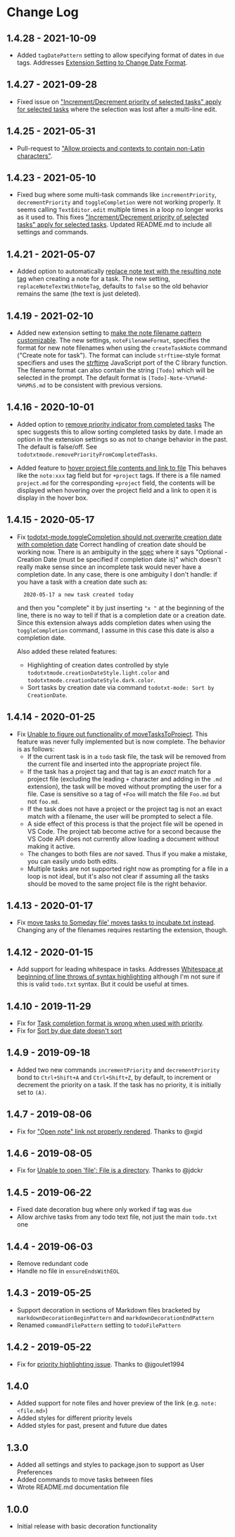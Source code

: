 # Change Log

## 1.4.28 - 2021-10-09

- Added `tagDatePattern` setting to allow specifying format of dates in `due` tags. Addresses [Extension Setting to Change Date Format](https://github.com/davraamides/todotxt-mode/issues/33).

## 1.4.27 - 2021-09-28

- Fixed issue on ["Increment/Decrement priority of selected tasks" apply for selected tasks](https://github.com/davraamides/todotxt-mode/issues/30) where the selection was lost after a multi-line edit.

## 1.4.25 - 2021-05-31

- Pull-request to ["Allow projects and contexts to contain non-Latin characters"](https://github.com/davraamides/todotxt-mode/pull/31).

## 1.4.23 - 2021-05-10

- Fixed bug where some multi-task commands like `incrementPriority`, `decrementPriority` and `toggleCompletion` were not working properly. It seems calling `TextEditor.edit` multiple times in a loop no longer works as it used to. This fixes ["Increment/Decrement priority of selected tasks" apply for selected tasks](https://github.com/davraamides/todotxt-mode/issues/30). Updated README.md to include all settings and commands.

## 1.4.21 - 2021-05-07

- Added option to automatically [replace note text with the resulting note tag](https://github.com/davraamides/todotxt-mode/issues/27) when creating a note for a task. The new setting, `replaceNoteTextWithNoteTag`, defaults to `false` so the old behavior remains the same (the text is just deleted).

## 1.4.19 - 2021-02-10

- Added new extension setting to [make the note filename pattern customizable](https://github.com/davraamides/todotxt-mode/issues/25).
    The new settings, `noteFilenameFormat`, specifies the format for new note filenames when using the `createTaskNote` command ("Create note for task"). The format can include `strftime`-style format specifiers and uses the [strftime](https://thdoan.github.io/strftime/) JavaScript port of the C library function. The filename format can also contain the string `[Todo]` which will be selected in the prompt. The default format is `[Todo]-Note-%Y%m%d-%H%M%S.md` to be consistent with previous versions.

## 1.4.16 - 2020-10-01

- Added option to [remove priority indicator from completed tasks](https://github.com/davraamides/todotxt-mode/issues/20)
    The spec suggests this to allow sorting completed tasks by date. I made an option
    in the extension settings so as not to change behavior in the past. The default
    is false/off. See `todotxtmode.removePriorityFromCompletedTasks`.

- Added feature to [hover project file contents and link to file](https://github.com/davraamides/todotxt-mode/issues/17)
    This behaves like the `note:xxx` tag field but for `+project` tags. If there is a file
    named `project.md` for the corresponding `+project` field, the contents will be displayed when hovering over the project field and a link to open it is display in the hover box.

## 1.4.15 - 2020-05-17

- Fix [todotxt-mode.toggleCompletion should not overwrite creation date with completion date](https://github.com/davraamides/todotxt-mode/issues/15)
    Correct handling of creation date should be working now. There is an ambiguity in the [spec](https://github.com/todotxt/todo.txt) where it says "Optional - Creation Date (must be specified if completion date is)" which doesn't really make sense since an incomplete task would never have a completion date. In any case, there is one ambiguity I don't handle: if you have a task with a creation date such as:

        2020-05-17 a new task created today

    and then you "complete" it by just inserting  `"x "` at the beginning of the line, there is no way to tell if that is a completion date or a creation date. Since this extension always adds completion dates when using the `toggleCompletion` command, I assume in this case this date is also a completion date.

    Also added these related features:

    - Highlighting of creation dates controlled by style `todotxtmode.creationDateStyle.light.color` and `todotxtmode.creationDateStyle.dark.color`.
    - Sort tasks by creation date via command `todotxt-mode: Sort by CreationDate`.

## 1.4.14 - 2020-01-25

- Fix [Unable to figure out functionality of moveTasksToProject](https://github.com/davraamides/todotxt-mode/issues/7).
    This feature was never fully implemented but is now complete. The behavior is as follows:
    - If the current task is in a `todo` task file, the task will be removed from the current file and inserted into the appropriate project file.
    - If the task has a project tag and that tag is an *exact* match for a project file (excluding the       leading `+` character and adding in the `.md` extension), the task will be moved without prompting       the user for a file. Case is sensitive so a tag of `+Foo` will match the file `Foo.md` but not `foo.md`.
    - If the task does not have a project or the project tag is not an exact match with a filename, the user will be prompted to select a file.
    - A side effect of this process is that the project file will be opened in VS Code. The project tab become active for a second because the VS Code API does not currently allow loading a document without making it active.
    - The changes to both files are *not* saved. Thus if you make a mistake, you can easily undo both edits.
    - Multiple tasks are not supported right now as prompting for a file in a loop is not ideal, but it's also not clear if assuming all the tasks should be moved to the same project file is the right behavior.

## 1.4.13 - 2020-01-17

- Fix [move tasks to Someday file' moves tasks to incubate.txt instead](https://github.com/davraamides/todotxt-mode/issues/13). Changing any of the filenames requires restarting the extension, though.

## 1.4.12 - 2020-01-15

- Add support for leading whitespace in tasks. Addresses [Whitespace at beginning of line throws of syntax highlighting](https://github.com/davraamides/todotxt-mode/issues/11) although I'm not sure if this is valid `todo.txt` syntax. But it could be useful at times.

## 1.4.10 - 2019-11-29

- Fix for [Task completion format is wrong when used with priority](https://github.com/davraamides/todotxt-mode/issues/6).
- Fix for [Sort by due date doesn't sort](https://github.com/davraamides/todotxt-mode/issues/10)

## 1.4.9 - 2019-09-18

- Added two new commands `incrementPriority` and `decrementPriority` bond to `Ctrl+Shift+A` and `Ctrl+Shift+Z`, by default, to increment or decrement the priority on a task. If the task has no priority, it is initially set to `(A)`.

## 1.4.7 - 2019-08-06

- Fix for ["Open note" link not properly rendered](https://github.com/davraamides/todotxt-mode/issues/2). Thanks to @xgid

## 1.4.6 - 2019-08-05

- Fix for [Unable to open 'file': File is a directory](https://github.com/davraamides/todotxt-mode/issues/3). Thanks to @jdckr

## 1.4.5 - 2019-06-22

- Fixed date decoration bug where only worked if tag was `due`
- Allow archive tasks from any todo text file, not just the main `todo.txt` one

## 1.4.4 - 2019-06-03

- Remove redundant code
- Handle no file in `ensureEndsWithEOL`

## 1.4.3 - 2019-05-25

- Support decoration in sections of Markdown files bracketed by `markdownDecorationBeginPattern` and `markdownDecorationEndPattern`
- Renamed `commandFilePattern` setting to `todoFilePattern`

## 1.4.2 - 2019-05-22

- Fix for [priority highlighting issue](https://github.com/davraamides/todotxt-mode/issues/1). Thanks to @jgoulet1994

## 1.4.0

- Added support for note files and hover preview of the link (e.g. `note:<file.md>`)
- Added styles for different priority levels
- Added styles for past, present and future due dates

## 1.3.0

- Added all settings and styles to package.json to support as User Preferences
- Added commands to move tasks between files
- Wrote README.md documentation file

## 1.0.0

- Initial release with basic decoration functionality

